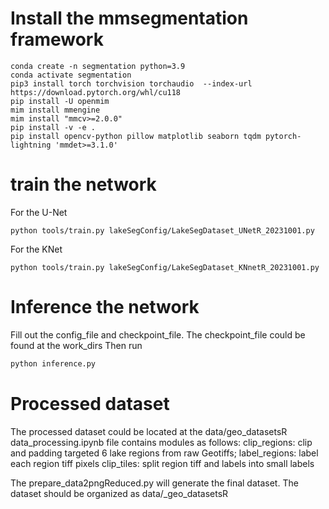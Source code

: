 # Install the mmsegmentation framework 
```shell
conda create -n segmentation python=3.9
conda activate segmentation 
pip3 install torch torchvision torchaudio  --index-url https://download.pytorch.org/whl/cu118
pip install -U openmim
mim install mmengine
mim install "mmcv>=2.0.0"
pip install -v -e .
pip install opencv-python pillow matplotlib seaborn tqdm pytorch-lightning 'mmdet>=3.1.0'
```
# train the network 
For the U-Net
```shell
python tools/train.py lakeSegConfig/LakeSegDataset_UNetR_20231001.py 
```
For the KNet
```shell
python tools/train.py lakeSegConfig/LakeSegDataset_KNnetR_20231001.py 
```

# Inference the network
Fill out the config_file and checkpoint_file.
The checkpoint_file could be found at the work_dirs
Then run
```python
python inference.py
```

# Processed dataset
The processed dataset could be located at the data/geo_datasetsR
data_processing.ipynb file contains modules as follows:
clip_regions: clip and padding targeted 6 lake regions from raw Geotiffs;
label_regions: label each region tiff pixels
clip_tiles: split region tiff and labels into small labels


The prepare_data2pngReduced.py will generate the final dataset.
The dataset should be organized as data/_geo_datasetsR